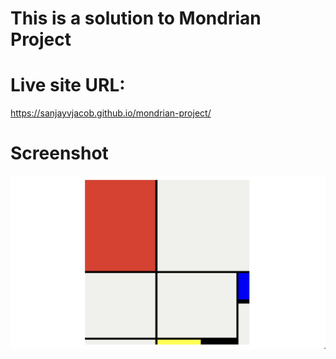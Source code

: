# This is a solution to Mondrian Project

# Live site URL:

https://sanjayvjacob.github.io/mondrian-project/

# Screenshot

![](./screenshot.png)
